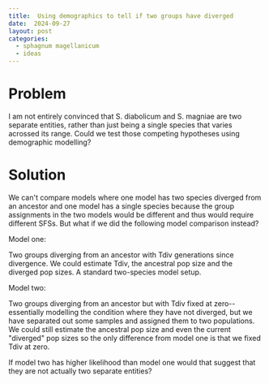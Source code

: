 ```yaml
---
title:  Using demographics to tell if two groups have diverged
date:  2024-09-27
layout: post
categories:
  - sphagnum magellanicum
  - ideas
---
```


# Problem

I am not entirely convinced that S. diabolicum and S. magniae are two separate entities, rather than just being a single species that varies acrossed its range.  Could we test those competing hypotheses using demographic modelling?

# Solution

We can't compare models where one model has two species diverged from an ancestor and one model has a single species because the group assignments in the two models would be different and thus would require different SFSs. But what if we did the following model comparison instead?

Model one:

Two groups diverging from an ancestor with Tdiv generations since divergence. We could estimate Tdiv, the ancestral pop size and the diverged pop sizes. A standard two-species model setup.

Model two:

Two groups diverging from an ancestor but with Tdiv fixed at zero--essentially modelling the condition where they have not diverged, but we have separated out some samples and assigned them to two populations. We could still estimate the ancestral pop size and even the current "diverged" pop sizes so the only difference from model one is that we fixed Tdiv at zero.

If model two has higher likelihood than model one would that suggest that they are not actually two separate entities?

